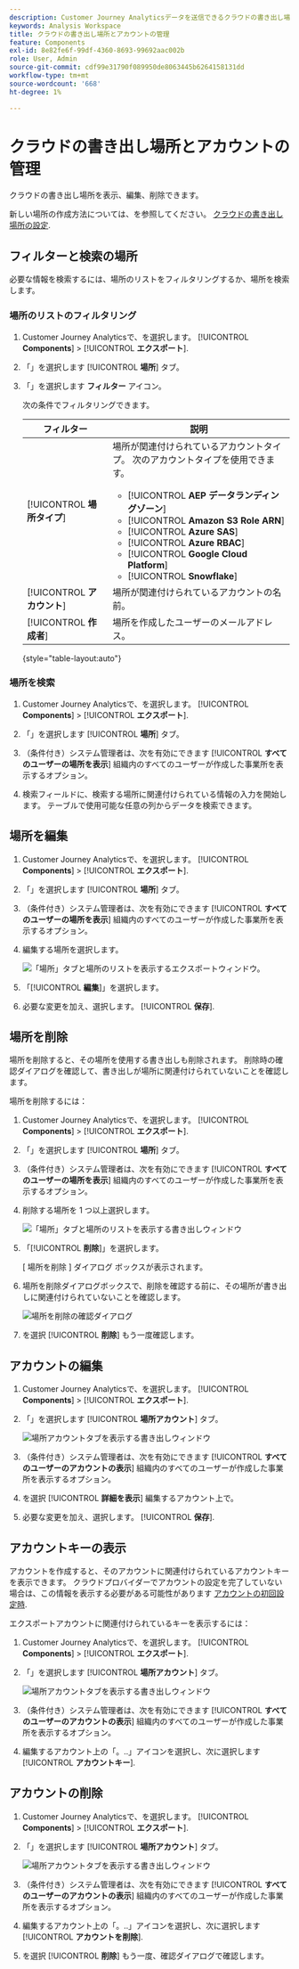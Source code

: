 ```yaml
---
description: Customer Journey Analyticsデータを送信できるクラウドの書き出し場所の管理
keywords: Analysis Workspace
title: クラウドの書き出し場所とアカウントの管理
feature: Components
exl-id: 8e82fe6f-99df-4360-8693-99692aac002b
role: User, Admin
source-git-commit: cdf99e31790f089950de8063445b6264158131dd
workflow-type: tm+mt
source-wordcount: '668'
ht-degree: 1%

---
```


# クラウドの書き出し場所とアカウントの管理

クラウドの書き出し場所を表示、編集、削除できます。

新しい場所の作成方法については、を参照してください。 [クラウドの書き出し場所の設定](/help/components/exports/cloud-export-locations.md).

## フィルターと検索の場所

必要な情報を検索するには、場所のリストをフィルタリングするか、場所を検索します。

### 場所のリストのフィルタリング

1. Customer Journey Analyticsで、を選択します。 [!UICONTROL **Components**] > [!UICONTROL **エクスポート**].

1. 「」を選択します [!UICONTROL **場所**] タブ。

1. 「」を選択します **フィルター** アイコン。

   <!-- add screenshot -->

   次の条件でフィルタリングできます。

   | フィルター | 説明 |
   |---------|----------|
   | [!UICONTROL **場所タイプ**]<!--should this be changed to Account type?--> | 場所が関連付けられているアカウントタイプ。 次のアカウントタイプを使用できます。 <ul><li>[!UICONTROL **AEP データランディングゾーン**]</li><li>[!UICONTROL **Amazon S3 Role ARN**]</li><li>[!UICONTROL **Azure SAS**]</li><li>[!UICONTROL **Azure RBAC**]</li><li>[!UICONTROL **Google Cloud Platform**]</li><li>[!UICONTROL **Snowflake**]</li></ul> |
   | [!UICONTROL **アカウント**] | 場所が関連付けられているアカウントの名前。 |
   | [!UICONTROL **作成者**] | 場所を作成したユーザーのメールアドレス。 |

   {style="table-layout:auto"}

### 場所を検索

1. Customer Journey Analyticsで、を選択します。 [!UICONTROL **Components**] > [!UICONTROL **エクスポート**].

1. 「」を選択します [!UICONTROL **場所**] タブ。

1. （条件付き）システム管理者は、次を有効にできます [!UICONTROL **すべてのユーザーの場所を表示**] 組織内のすべてのユーザーが作成した事業所を表示するオプション。

1. 検索フィールドに、検索する場所に関連付けられている情報の入力を開始します。 テーブルで使用可能な任意の列からデータを検索できます。

## 場所を編集

1. Customer Journey Analyticsで、を選択します。 [!UICONTROL **Components**] > [!UICONTROL **エクスポート**].

1. 「」を選択します [!UICONTROL **場所**] タブ。

1. （条件付き）システム管理者は、次を有効にできます [!UICONTROL **すべてのユーザーの場所を表示**] 組織内のすべてのユーザーが作成した事業所を表示するオプション。

1. 編集する場所を選択します。

   ![「場所」タブと場所のリストを表示するエクスポートウィンドウ。](assets/locations-edit.png)

1. 「[!UICONTROL **編集**]」を選択します。

1. 必要な変更を加え、選択します。 [!UICONTROL **保存**].

## 場所を削除

場所を削除すると、その場所を使用する書き出しも削除されます。 削除時の確認ダイアログを確認して、書き出しが場所に関連付けられていないことを確認します。

場所を削除するには：

1. Customer Journey Analyticsで、を選択します。 [!UICONTROL **Components**] > [!UICONTROL **エクスポート**].

1. 「」を選択します [!UICONTROL **場所**] タブ。

1. （条件付き）システム管理者は、次を有効にできます [!UICONTROL **すべてのユーザーの場所を表示**] 組織内のすべてのユーザーが作成した事業所を表示するオプション。

1. 削除する場所を 1 つ以上選択します。

   ![「場所」タブと場所のリストを表示する書き出しウィンドウ](assets/locations-edit.png)

1. 「[!UICONTROL **削除**]」を選択します。

   [ 場所を削除 ] ダイアログ ボックスが表示されます。

1. 場所を削除ダイアログボックスで、削除を確認する前に、その場所が書き出しに関連付けられていないことを確認します。

   ![場所を削除の確認ダイアログ](assets/delete-location-confirmation-dialog.png)

1. を選択 [!UICONTROL **削除**] もう一度確認します。

## アカウントの編集

1. Customer Journey Analyticsで、を選択します。 [!UICONTROL **Components**] > [!UICONTROL **エクスポート**].

1. 「」を選択します [!UICONTROL **場所アカウント**] タブ。

   ![場所アカウントタブを表示する書き出しウィンドウ](assets/account-add.png)

1. （条件付き）システム管理者は、次を有効にできます [!UICONTROL **すべてのユーザーのアカウントの表示**] 組織内のすべてのユーザーが作成した事業所を表示するオプション。

1. を選択 [!UICONTROL **詳細を表示**] 編集するアカウント上で。

1. 必要な変更を加え、選択します。 [!UICONTROL **保存**].

## アカウントキーの表示

アカウントを作成すると、そのアカウントに関連付けられているアカウントキーを表示できます。 クラウドプロバイダーでアカウントの設定を完了していない場合は、この情報を表示する必要がある可能性があります [アカウントの初回設定時](/help/components/exports/cloud-export-accounts.md).

エクスポートアカウントに関連付けられているキーを表示するには：

1. Customer Journey Analyticsで、を選択します。 [!UICONTROL **Components**] > [!UICONTROL **エクスポート**].

1. 「」を選択します [!UICONTROL **場所アカウント**] タブ。

   ![場所アカウントタブを表示する書き出しウィンドウ](assets/account-add.png)

1. （条件付き）システム管理者は、次を有効にできます [!UICONTROL **すべてのユーザーのアカウントの表示**] 組織内のすべてのユーザーが作成した事業所を表示するオプション。

1. 編集するアカウント上の「。..」アイコンを選択し、次に選択します [!UICONTROL **アカウントキー**].

## アカウントの削除

1. Customer Journey Analyticsで、を選択します。 [!UICONTROL **Components**] > [!UICONTROL **エクスポート**].

1. 「」を選択します [!UICONTROL **場所アカウント**] タブ。

   ![場所アカウントタブを表示する書き出しウィンドウ](assets/account-add.png)

1. （条件付き）システム管理者は、次を有効にできます [!UICONTROL **すべてのユーザーのアカウントの表示**] 組織内のすべてのユーザーが作成した事業所を表示するオプション。

1. 編集するアカウント上の「。..」アイコンを選択し、次に選択します [!UICONTROL **アカウントを削除**].

1. を選択 [!UICONTROL **削除**] もう一度、確認ダイアログで確認します。
